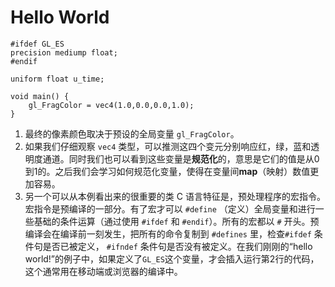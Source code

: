 # Hello World
```
#ifdef GL_ES
precision mediump float;
#endif

uniform float u_time;

void main() {
	gl_FragColor = vec4(1.0,0.0,0.0,1.0);
}
```
1.  最终的像素颜色取决于预设的全局变量 `gl_FragColor`。
2. 如果我们仔细观察 `vec4` 类型，可以推测这四个变元分别响应红，绿，蓝和透明度通道。同时我们也可以看到这些变量是**规范化**的，意思是它们的值是从0到1的。之后我们会学习如何规范化变量，使得在变量间**map**（映射）数值更加容易。
3. 另一个可以从本例看出来的很重要的类 C 语言特征是，预处理程序的宏指令。宏指令是预编译的一部分。有了宏才可以 `#define` （定义）全局变量和进行一些基础的条件运算（通过使用 `#ifdef` 和 `#endif`）。所有的宏都以 `#` 开头。预编译会在编译前一刻发生，把所有的命令复制到 `#defines` 里，检查`#ifdef` 条件句是否已被定义， `#ifndef` 条件句是否没有被定义。在我们刚刚的“hello world!”的例子中，如果定义了`GL_ES`这个变量，才会插入运行第2行的代码，这个通常用在移动端或浏览器的编译中。
<!--stackedit_data:
eyJoaXN0b3J5IjpbNDM3MDA4MjY2XX0=
-->
